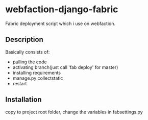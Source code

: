 webfaction-django-fabric
========================

Fabric deployment script which i use on webfaction.

## Description
Basically consists of:
* pulling the code
* activating branch(just call 'fab deploy' for master)
* installing requirements
* manage.py collectstatic
* restart

## Installation
copy to project root folder, change the variables in fabsettings.py
